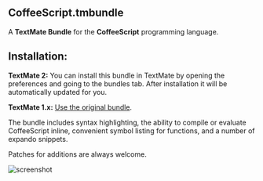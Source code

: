 CoffeeScript.tmbundle
---------------------

A **TextMate Bundle** for the **CoffeeScript** programming language.

Installation:
-------------

**TextMate 2:** You can install this bundle in TextMate by opening the preferences and going to the bundles tab. After installation it will be automatically updated for you.

**TextMate 1.x:** [Use the original bundle](https://github.com/jashkenas/coffee-script-tmbundle).

The bundle includes syntax highlighting, the ability to compile or evaluate CoffeeScript inline, convenient symbol listing for functions, and a number of expando snippets.

Patches for additions are always welcome.

![screenshot](http://jashkenas.s3.amazonaws.com/images/coffeescript/textmate-highlighting.png)
